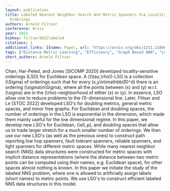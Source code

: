 ```yaml
---
layout: publication
title: Labeled Nearest Neighbor Search And Metric Spanners Via Locality Sensitive
  Orderings
authors: Arnold Filtser
conference: Arxiv
year: 2022
bibkey: filtser2022labeled
citations: 1
additional_links: [{name: Paper, url: 'https://arxiv.org/abs/2211.11846'}]
tags: ["Distance Metric Learning", "Efficiency", "Graph Based ANN", "Locality-Sensitive-Hashing", "Scalability", "Similarity Search"]
short_authors: Arnold Filtser
---
```

Chan, Har-Peled, and Jones [SICOMP 2020] developed locality-sensitive
orderings (LSO) for Euclidean space. A \((\tau,\rho)\)-LSO is a collection
\(\Sigma\) of orderings such that for every \(x,y\in\mathbb\{R\}^d\) there is an
ordering \(\sigma\in\Sigma\), where all the points between \(x\) and \(y\) w.r.t.
\(\sigma\) are in the \(\rho\)-neighborhood of either \(x\) or \(y\). In essence, LSO
allow one to reduce problems to the \(1\)-dimensional line. Later, Filtser and Le
[STOC 2022] developed LSO's for doubling metrics, general metric spaces, and
minor free graphs. For Euclidean and doubling spaces, the number of orderings
in the LSO is exponential in the dimension, which made them mainly useful for
the low dimensional regime. In this paper, we develop new LSO's for Euclidean,
\(\ell_p\), and doubling spaces that allow us to trade larger stretch for a much
smaller number of orderings. We then use our new LSO's (as well as the previous
ones) to construct path reporting low hop spanners, fault tolerant spanners,
reliable spanners, and light spanners for different metric spaces. While many
nearest neighbor search (NNS) data structures were constructed for metric
spaces with implicit distance representations (where the distance between two
metric points can be computed using their names, e.g. Euclidean space), for
other spaces almost nothing is known. In this paper we initiate the study of
the labeled NNS problem, where one is allowed to artificially assign labels
(short names) to metric points. We use LSO's to construct efficient labeled NNS
data structures in this model.